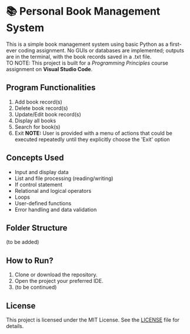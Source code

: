 # 📚 Personal Book Management System
This is a simple book management system using basic Python as a first-ever coding assignment. No GUIs or databases are implemented; outputs are in the terminal, with the book records saved in a .txt file.
<br>TO NOTE: This project is built for a *Programming Principles* course assignment on **Visual Studio Code**.

## Program Functionalities
1. Add book record(s)
2. Delete book record(s)
3. Update/Edit book record(s)
4. Display all books
5. Search for book(s)
6. Exit
**NOTE:** User is provided with a menu of actions that could be executed repeatedly until they explicitly choose the 'Exit' option

## Concepts Used
- Input and display data
- List and file processing (reading/writing)
- If control statement
- Relational and logical operators
- Loops
- User-defined functions
- Error handling and data validation

## Folder Structure
(to be added)

## How to Run?
1. Clone or download the repository.
2. Open the project your preferred IDE.
3. (to be continued)

## License
This project is licensed under the MIT License. See the [LICENSE](LICENSE) file for details.
